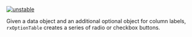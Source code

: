 [![unstable](http://badges.github.io/stability-badges/dist/unstable.svg)](http://github.com/badges/stability-badges)

Given a data object and an additional optional object for column labels, `rxOptionTable` creates a series of radio or checkbox buttons.
